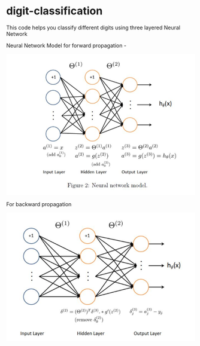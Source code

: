 # digit-classification
This code helps you classify different digits using three layered Neural Network

Neural Network Model for forward propagation -

![](https://github.com/vinayakvaid/digit-classification/blob/master/Forward%20Propagation.JPG)

For backward propagation

![](https://github.com/vinayakvaid/digit-classification/blob/master/Backward%20Propagation.JPG)
